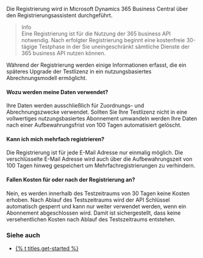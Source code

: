 Die Registrierung wird in Microsoft Dynamics 365 Business Central über den Registrierungsassistent durchgeführt.

>Info<br>Eine Registrierung ist für die Nutzung der 365 business API notwendig. Nach erfolgter Registrierung beginnt eine kostenfreie 30-tägige Testphase in der Sie uneingeschränkt sämtliche Dienste der 365 business API nutzen können.

Während der Registrierung werden einige Informationen erfasst, die ein späteres Upgrade der Testlizenz in ein nutzungsbasiertes Abrechnungsmodell ermöglicht. 

#### Wozu werden meine Daten verwendet?
Ihre Daten werden ausschließlich für Zuordnungs- und Abrechnungszwecke verwendet. Sollten Sie Ihre Testlizenz nicht in eine vollwertiges nutzungsbasiertes Abonnement umwandeln werden Ihre Daten nach einer Aufbewahrungsfrist von 100 Tagen automatisiert gelöscht.

#### Kann ich mich mehrfach registrieren?
Die Registrierung ist für jede E-Mail Adresse nur einmalig möglich. Die verschlüsselte E-Mail Adresse wird auch über die Aufbewahrungszeit von 100 Tagen hinweg gespeichert um Mehrfachregistrierungen zu verhindern.

#### Fallen Kosten für oder nach der Registrierung an?
Nein, es werden innerhalb des Testzeitraums von 30 Tagen keine Kosten erhoben. Nach Ablauf des Testszeitraums wird der API Schlüssel automatisch gesperrt und kann nur weiter verwendet werden, wenn ein Abonnement abgeschlossen wird. Damit ist sichergestellt, dass keine versehentlichen Kosten nach Ablauf des Testszeitraums entstehen.

### Siehe auch
 - [{% t titles.get-started %}](../get-started)

